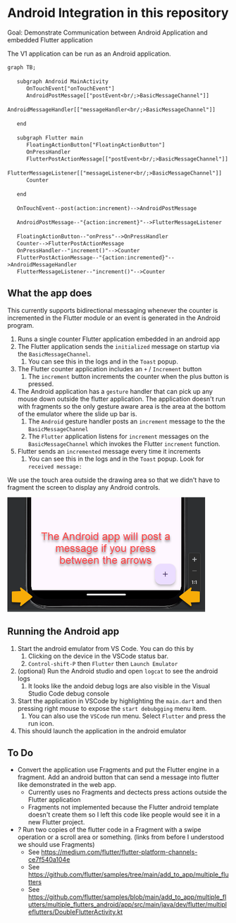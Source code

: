 # Android Integration in this repository

Goal: Demonstrate Communication between Android Application and embedded Flutter application

The V1 application can be run as an Android application.

```mermaid
graph TB;

   subgraph Android MainActivity
      OnTouchEvent["onTouchEvent"]
      AndroidPostMessage[["postEvent<br/;>BasicMessageChannel"]]
      AndroidMessageHandler[["messageHandler<br/;>BasicMessageChannel"]]

   end

   subgraph Flutter main
      FloatingActionButton["FloatingActionButton"]
      OnPressHandler
      FlutterPostActionMessage[["postEvent<br/;>BasicMessageChannel"]]
      FlutterMessageListener[["messageListener<br/;>BasicMessageChannel"]]
      Counter

   end

   OnTouchEvent--post(action:increment)-->AndroidPostMessage

   AndroidPostMessage--"{action:increment}"-->FlutterMessageListener

   FloatingActionButton--"onPress"-->OnPressHandler
   Counter-->FlutterPostActionMessage
   OnPressHandler--"increment()"-->Counter
   FlutterPostActionMessage--"{action:incremented}"-->AndroidMessageHandler
   FlutterMessageListener--"increment()"-->Counter

```

## What the app does

This currently supports bidirectional messaging whenever the counter is incremented in the Flutter module or an event is generated in the Android program.

1. Runs a single counter Flutter application embedded in an android app
2. The Flutter application sends the `initialized` message on startup via the `BasicMessageChannel`.
   1. You can see this in the logs and in the `Toast` popup.
3. The Flutter counter application includes an `+` / `Increment` button
   1. The `increment` button increments the counter when the plus button is pressed.
4. The Android application has a `gesture` handler that can pick up any mouse down outside the flutter application.  The application doesn't run with fragments so the only gesture aware area is the area at the bottom of the emulator where the slide up bar is.
   1. The `Android` gesture handler posts an `increment` message to the the `BasicMessageChannel`
   2. The `Flutter` application listens for `increment` messages on the `BasicMessageChannel` which invokes the Flutter `increment` function.
5. Flutter sends an `incremented` message every time it increments
   1. You can see this in the logs and in the `Toast` popup.  Look for `received message:`

We use the touch area outside the drawing area so that we didn't have to fragment the screen to display any Android controls.

![Touch sensitive area in android app](images/2024-05-04_18-50-27.png)

## Running the Android app

1. Start the android emulator from VS Code. You can do this by
   1. Clicking on the device in the VSCode status bar.
   2. `Control-shift-P` then `Flutter`  then `Launch Emulator`
2. (optional) Run the Android studio and open `logcat` to see the android logs
   1. It looks like the andoid debug logs are also visible in the Visual Studio Code debug console
3. Start the application in VSCode by highlighting the `main.dart` and then pressing right mouse to expose the `start debubgging` menu item.
   1. You can also use the `VSCode` run menu.  Select `Flutter` and press the run icon.
4. This should launch the application in the android emulator

## To Do

* Convert the application use Fragments and put the Flutter engine in a fragment. Add an android button that can send a message into flutter like demonstrated in the web app.
  * Currently uses no Fragments and dectects press actions outside the Flutter application
  * Fragments not implemented because the Flutter android template doesn't create them so I left this code like people would see it in a new Flutter project.
* _?_ Run two copies of the flutter code in a Fragment with a swipe operation or a scroll area or something. (links from before I understood we should use Fragments)
  * See <https://medium.com/flutter/flutter-platform-channels-ce7f540a104e>
  * See  <https://github.com/flutter/samples/tree/main/add_to_app/multiple_flutters>
  * See <https://github.com/flutter/samples/blob/main/add_to_app/multiple_flutters/multiple_flutters_android/app/src/main/java/dev/flutter/multipleflutters/DoubleFlutterActivity.kt>
